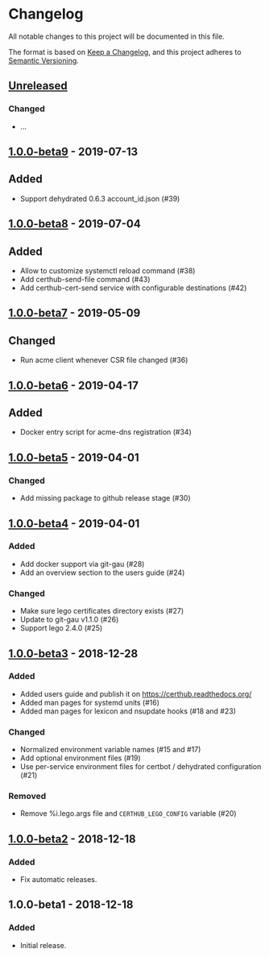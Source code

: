 # Changelog
All notable changes to this project will be documented in this file.

The format is based on [Keep a Changelog](https://keepachangelog.com/en/1.0.0/),
and this project adheres to [Semantic Versioning](https://semver.org/spec/v2.0.0.html).

## [Unreleased]
### Changed
- ...

## [1.0.0-beta9] - 2019-07-13

## Added
- Support dehydrated 0.6.3 account\_id.json (#39)

## [1.0.0-beta8] - 2019-07-04

## Added
- Allow to customize systemctl reload command (#38)
- Add certhub-send-file command (#43)
- Add certhub-cert-send service with configurable destinations (#42)

## [1.0.0-beta7] - 2019-05-09
## Changed
- Run acme client whenever CSR file changed (#36)

## [1.0.0-beta6] - 2019-04-17
## Added
- Docker entry script for acme-dns registration (#34)

## [1.0.0-beta5] - 2019-04-01
### Changed
- Add missing package to github release stage (#30)

## [1.0.0-beta4] - 2019-04-01
### Added
- Add docker support via git-gau (#28)
- Add an overview section to the users guide (#24)

### Changed
- Make sure lego certificates directory exists (#27)
- Update to git-gau v1.1.0 (#26)
- Support lego 2.4.0 (#25)

## [1.0.0-beta3] - 2018-12-28
### Added
- Added users guide and publish it on https://certhub.readthedocs.org/
- Added man pages for systemd units (#16)
- Added man pages for lexicon and nsupdate hooks (#18 and #23)

### Changed
- Normalized environment variable names (#15 and #17)
- Add optional environment files (#19)
- Use per-service environment files for certbot / dehydrated configuration (#21)

### Removed
- Remove %i.lego.args file and `CERTHUB_LEGO_CONFIG` variable (#20)

## [1.0.0-beta2] - 2018-12-18
### Added
- Fix automatic releases.

## 1.0.0-beta1 - 2018-12-18
### Added
- Initial release.

[Unreleased]: https://github.com/certhub/certhub/compare/v1.0.0-beta9...HEAD
[1.0.0-beta9]: https://github.com/certhub/certhub/compare/v1.0.0-beta8...v1.0.0-beta9
[1.0.0-beta8]: https://github.com/certhub/certhub/compare/v1.0.0-beta7...v1.0.0-beta8
[1.0.0-beta7]: https://github.com/certhub/certhub/compare/v1.0.0-beta6...v1.0.0-beta7
[1.0.0-beta6]: https://github.com/certhub/certhub/compare/v1.0.0-beta5...v1.0.0-beta6
[1.0.0-beta5]: https://github.com/certhub/certhub/compare/v1.0.0-beta4...v1.0.0-beta5
[1.0.0-beta4]: https://github.com/certhub/certhub/compare/v1.0.0-beta3...v1.0.0-beta4
[1.0.0-beta3]: https://github.com/certhub/certhub/compare/v1.0.0-beta2...v1.0.0-beta3
[1.0.0-beta2]: https://github.com/certhub/certhub/compare/v1.0.0-beta1...v1.0.0-beta2
